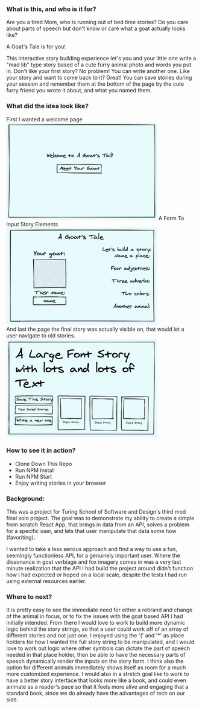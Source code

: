 ### What is this, and who is it for?
Are you a tired Mom, who is running out of bed time stories?
Do you care about parts of speech but don't know or care what a goat actually looks like?

A Goat's Tale is for you!

This interactive story building experience let's you and your little one write a "mad lib" type story based of a cute furry animal photo and words you put in. Don't like your first story? No problem! You can write another one. Like your story and want to come back to it? Great! You can save stories during your session and remember them at the bottom of the page by the cute furry friend you wrote it about, and what you named them.

### What did the idea look like?

First I wanted a welcome page
<img src="./public/welcomePage.png" alt="Welcome" width="400">
A Form To Input Story Elements
<img src="./public/GoatForm.png" alt="The Form" width="400">  
And last the page the final story was actually visible on, that would let a user navigate to old stories.
<img src="./public/storyview.png" alt="The Story" width="400">

### How to see it in action?
- Clone Down This Repo
- Run NPM Install
- Run NPM Start
- Enjoy writing stories in your browser

### Background:
This was a project for Turing School of Software and Design's third mod final solo project. The goal was to demonstrate my ability to create a simple from scratch React App, that brings in data from an API, solves a problem for a specific user, and lets that user manipulate that data some how (favoriting).

I wanted to take a less serious approach and find a way to use a fun, seemingly functionless API, for a genuinely important user. Where the dissonance in goat verbiage and fox imagery comes in was a very last minute realization that the API I had build the project around didn't function how I had expected or hoped on a local scale, despite the tests I had run using external resources earlier.

### Where to next?
It is pretty easy to see the immediate need for either a rebrand and change of the animal in focus, or to fix the issues with the goat based API I had initially intended.
From there I would love to work to build more dynamic logic behind the story strings, so that a user could work off of an array of different stories and not just one. I enjoyed using the '(' and '*' as place holders for how I wanted the full story string to be manipulated, and I would love to work out logic where other symbols can dictate the part of speech needed in that place holder, then be able to have the necessary parts of speech dynamically render the inputs on the story form.
I think also the option for different animals immediately shows itself as room for a much more customized experience.
I would also in a stretch goal like to work to have a better story interface that looks more like a book, and could even animate as a reader's pace so that it feels more alive and engaging that a standard book, since we do already have the advantages of tech on our side.
